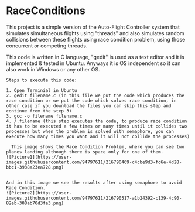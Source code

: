 # RaceConditions
This project is a simple version of the Auto-Flight Controller system that simulates simultaneous flights using "threads" and also simulates random collisions between these flights using race condition problem, using those concurrent or competing threads.

This code is written in C language, "gedit" is used as a text editor and it is implemented & tested in Ubuntu. Anyways it is OS independent so it can also work in Windows or any other OS.


    Steps to execute this code:
    
    1. Open Terminial in Ubuntu
    2. gedit filename.c (in this file we put the code which produces the race condition or we put the code which solves race condition, in other case if you download the files you can skip this step and continue from the step 3)
    3. gcc -o filename filename.c
    4. /.filename (this step executes the code, to produce race condition it has to be executed a few times or many times until it collides two processes but when the problem is solved with semaphore, you can execute how many times you want and it will not collide the processes)
    
      This image shows the Race Condition Problem, where you can see two planes landing although there is space only for one of them.
    ![Picture1](https://user-images.githubusercontent.com/94797611/216790469-c4cbe9d3-fc6e-4d28-bbc1-3938a23ea728.png)
    
    
    And in this image we see the results after using semaphore to avoid Race Condition.
    ![Picture2](https://user-images.githubusercontent.com/94797611/216790517-a1b24392-c139-4c90-82eb-308ab70d3fe3.png)

      
